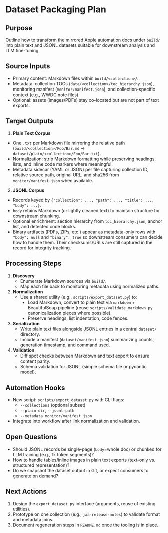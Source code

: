 # Dataset Packaging Plan

## Purpose
Outline how to transform the mirrored Apple automation docs under `build/` into plain text and JSONL datasets suitable for downstream analysis and LLM fine-tuning.

## Source Inputs
- Primary content: Markdown files within `build/<collection>/`.
- Metadata: collection TOCs (`data/<collection>/toc_hierarchy.json`), monitoring manifest (`monitor/manifest.json`), and collection-specific context (e.g., WWDC note files).
- Optional: assets (images/PDFs) stay co-located but are not part of text exports.

## Target Outputs
1. **Plain Text Corpus**
- One `.txt` per Markdown file mirroring the relative path (`build/<collection>/Foo/Bar.md` → `dataset/plain/<collection>/Foo/Bar.txt`).
- Normalization: strip Markdown formatting while preserving headings, lists, and inline code markers where meaningful.
- Metadata sidecar (YAML or JSON) per file capturing collection ID, relative source path, original URL, and sha256 from `monitor/manifest.json` when available.

2. **JSONL Corpus**
- Records keyed by `{"collection": ..., "path": ..., "title": ..., "body": ...}`.
- `body` retains Markdown (or lightly cleaned text) to maintain structure for downstream chunking.
- Optional enrichment: section hierarchy from `toc_hierarchy.json`, anchor list, and detected code blocks.
- Binary artifacts (PDFs, ZIPs, etc.) appear as metadata-only rows with `"body": null` and `"binary": true` so downstream consumers can decide how to handle them. Their checksums/URLs are still captured in the record for integrity tracking.

## Processing Steps
1. **Discovery**
   - Enumerate Markdown sources via `build/`.
   - Map each file back to monitoring metadata using normalized paths.
2. **Normalization**
   - Use a shared utility (e.g., `scripts/export_dataset.py`) to:
     - Load Markdown, convert to plain text via `markdown` + BeautifulSoup pipeline (reuse `scripts/validate_markdown.py` canonicalization pieces where possible).
     - Preserve headings, list indentation, code fences.
3. **Serialization**
   - Write plain text files alongside JSONL entries in a central `dataset/` directory.
   - Include a manifest (`dataset/manifest.json`) summarizing counts, generation timestamp, and command used.
4. **Validation**
   - Diff spot checks between Markdown and text export to ensure content parity.
   - Schema validation for JSONL (simple schema file or pydantic model).

## Automation Hooks
- New script: `scripts/export_dataset.py` with CLI flags:
  - `--collections` (optional subset)
  - `--plain-dir`, `--jsonl-path`
  - `--metadata monitor/manifest.json`
- Integrate into workflow after link normalization and validation.

## Open Questions
- Should JSONL records be single-page (`body`=whole doc) or chunked for LLM training (e.g., 1k token segments)?
- How to handle tables/inline images in plain text exports (text-only vs. structured representation)?
- Do we snapshot the dataset output in Git, or expect consumers to generate on demand?

## Next Actions
1. Design the `export_dataset.py` interface (arguments, reuse of existing utilities).
2. Prototype on one collection (e.g., `jxa-release-notes`) to validate format and metadata joins.
3. Document regeneration steps in `README.md` once the tooling is in place.
